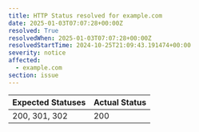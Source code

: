 ```yaml
---
title: HTTP Status resolved for example.com
date: 2025-01-03T07:07:28+00:00Z
resolved: True
resolvedWhen: 2025-01-03T07:07:28+00:00Z
resolvedStartTime: 2024-10-25T21:09:43.191474+00:00
severity: notice
affected:
  - example.com
section: issue
---
```


| Expected Statuses | Actual Status  |
|-------------------|----------------|
| 200, 301, 302 | 200 |
